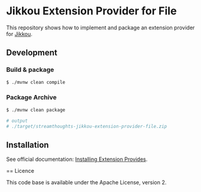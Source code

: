 # Jikkou Extension Provider for File

This repository shows how to implement and package an extension provider for [Jikkou](https://github.com/streamthoughts/jikkou).


## Development

### Build & package

```bash
$ ./mvnw clean compile
```

### Package Archive

```bash
$ ./mvnw clean package

# output
# ./target/streamthoughts-jikkou-extension-provider-file.zip
```

## Installation

See official documentation: [Installing Extension Provides](https://streamthoughts.github.io/jikkou/docs/developer-guide/extensions/package/).

== Licence

This code base is available under the Apache License, version 2.
